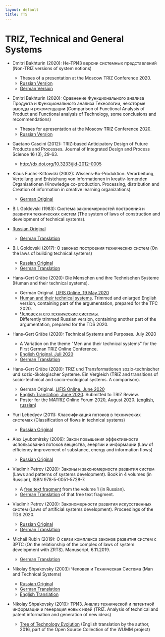 ```yaml
---
layout: default
title: TTS
---
```


# TRIZ, Technical and General Systems

* Dmitri Bakhturin (2020): Не-ТРИЗ версии системных представлений (Non-TRIZ
  versions of system notions)
  * Theses of a presentation at the Moscow TRIZ Conference 2020.
  * [Russian Version](Texts/Bakhturin-2020-ru.pdf)
  * [German Version](Texts/Bakhturin-2020-de.pdf)

* Dmitri Bakhturin (2020): Сравнение Функционального анализа Продукта и
  Функционального анализа Технологии, некоторые выводы и рекомендации
  (Comparison of Functional Analysis of Product and Functional analysis of
  Technology, some conclusions and recommendations)  
  * Theses for apresentation at the Moscow TRIZ Conference 2020.
  * [Russian Version](Texts/Bakhturin-2020a-ru.pdf)

* Gaetano Cascini (2012): TRIZ-based Anticipatory Design of Future Products
  and Processes. Journal of Integrated Design and Process Science 16 (3),
  29-63.  
  * <http://dx.doi.org/10.3233/jid-2012-0005>

* Klaus Fuchs-Kittowski (2002): Wissens-Ko-Produktion. Verarbeitung,
  Verteilung und Entstehung von Informationen in kreativ-lernenden
  Organisationen (Knowledge co-production. Processing, distribution and
  Creation of information in creative learning organizations)
  * [German Original](http://www.informatik.uni-leipzig.de/~graebe/Texte/Fuchs-02.pdf)

* B.I. Goldovski (1983): Система закономерностей построения и развития
  технических систем (The system of laws of construction and development of
  technical systems).
* [Russian Original](https://triz-summit.ru/file.php/id/f303253-file-original.pdf)
  * [German Translation](Texts/Goldovski-1983-de.pdf)

* B.I. Goldovski (2017): О законах построения технических систем (On the laws
  of building technical systems)
  * [Russian Original](https://www.metodolog.ru/node/2164)
  * [German Translation](Texts/Goldovski-2017-de.pdf)

* Hans-Gert Gräbe (2020): Die Menschen und ihre Technischen Systeme (Human and
  their technical systems).
  * German Original.
    [LIFIS Online, 19 May 2020](http://dx.doi.org/10.14625/graebe_20200519)
  * [Human and their technical systems](https://hg-graebe.de/EigeneTexte/mts-20-en.pdf).
    Trimmed and enlarged English version, containing part of the
    argumentation, prepared for the TFC 2020.  
  * [Человек и его технические системы](https://hg-graebe.de/EigeneTexte/TDS-2020.pdf).  
    Differently trimmed Russian version, containing another part of the
    argumentation, prepared for the TDS 2020.

* Hans-Gert Gräbe (2020): Technical Systems and Purposes. July 2020
    * A Variation on the theme "Men and their technical systems" for the First German
      TRIZ Online Conference. 
    * [English Original, Juli 2020](https://hg-graebe.de/EigeneTexte/DAT-20-en.pdf)
    * [German Translation](https://hg-graebe.de/EigeneTexte/DAT-20-de.pdf)

* Hans-Gert Gräbe (2020): TRIZ und Transformationen sozio-technischer und
  sozio-ökologischer Systeme.  Ein Vergleich (TRIZ and transitions of
  socio-technical and socio-ecological systems. A comparison).
  * German Original. [LIFIS Online, June 2020](http://dx.doi.org/10.14625/graebe_20200627)
  * [English Translation, June 2020](https://hg-graebe.de/EigeneTexte/sys-20-en.pdf).
    Submitted to TRIZ Review.
  * Poster for the MATRIZ Online Forum 2020, August 2020.
    ([english](https://hg-graebe.de/EigeneTexte/MOF-20-en.pdf),
    [russian](https://hg-graebe.de/EigeneTexte/MOF-20-ru.pdf))

* Yuri Lebedyev (2011): Классификация потоков в технических системах
  (Classification of flows in technical systems)
  * [Russian Original](https://www.metodolog.ru/node/967)

* Alex Lyubomirsky (2006): Закон повышения эффективности использования потоков
  вещества, энергии и информации (Law of efficiency improvement of substance,
  energy and information flows)
  * [Russian Original](https://triz-summit.ru/confer/tds-2006/203452/203525/)

* Vladimir Petrov (2020): Законы и закономерности развития систем (Laws and
  patterns of systems development). Book in 4 volumes (in Russian), ISBN
  978-5-0051-5728-7.
  * A [free text fragment](Texts/Petrov-LawsFragment-ru.pdf) from the volume 1
    (in Russian).
  * [German Translation](Texts/Petrov-LawsFragment-de.pdf) of that free text
    fragment.

* Vladimir Petrov (2020): Закономерности развития искусственных систем (Laws
  of artificial systems development).  Proceedings of the TDS 2020.
  * [Russian Original](https://r1.nubex.ru/s828-c8b/f3215_04/Petrov-TDS-2020-regularities[1].pdf)
  * [German Translation](Texts/ldas-20-de.pdf)

* Michail Rubin (2019): О связи комплекса законов развития систем с ЗРТС (On
  the relationship of the complex of laws of system development with ZRTS).
  Manuscript, 6.11.2019.
  * [German Translation](Texts/Rubin-19-de.pdf)

* Nikolay Shpakovsky (2003): Человек и Техническая Система (Man and Technical
  Systems)
  * [Russian Original](Texts/Shpakovsky-mts-ru.pdf)
  * [German Translation](Texts/Shpakovsky-mts-de.pdf)
  * [English Translation](Texts/Shpakovsky-mts-en.pdf)

* Nikolay Shpakovsky (2010): ТРИЗ. Анализ технической и патентной информации и
  генерация новых идей (TRIZ. Analysis of technical and patent information and
  generation of new ideas)
  * [Tree of Technology Evolution](Texts/Shpakovsky-2016.pdf) (English
    translation by the author, 2016, part of the Open Source Collection of the
    WUMM project)





